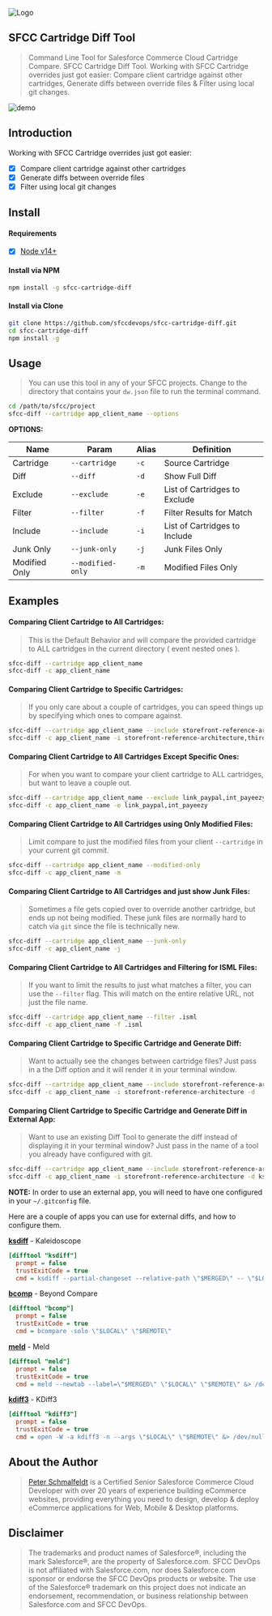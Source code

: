 ![Logo](https://sfccdevops.s3.amazonaws.com/logo-128.png "Logo")

SFCC Cartridge Diff Tool
---

> Command Line Tool for Salesforce Commerce Cloud Cartridge Compare.  SFCC Cartridge Diff Tool.  Working with SFCC Cartridge overrides just got easier:  Compare client cartridge against other cartridges, Generate diffs between override files & Filter using local git changes.

![demo](https://sfccdevops.s3.amazonaws.com/sfcc-cartridge-diff.gif)

Introduction
---

Working with SFCC Cartridge overrides just got easier:

- [X] Compare client cartridge against other cartridges
- [X] Generate diffs between override files
- [X] Filter using local git changes

Install
---

#### Requirements

- [X] [Node v14+](https://nodejs.org/en/download/)

#### Install via NPM

```bash
npm install -g sfcc-cartridge-diff
```

#### Install via Clone

```bash
git clone https://github.com/sfccdevops/sfcc-cartridge-diff.git
cd sfcc-cartridge-diff
npm install -g
```

Usage
---

> You can use this tool in any of your SFCC projects. Change to the directory that contains your `dw.json` file to run the terminal command.

```bash
cd /path/to/sfcc/project
sfcc-diff --cartridge app_client_name --options
```

**OPTIONS:**

Name          | Param             | Alias | Definition
--------------|-------------------|-------|----------------------------------------------
Cartridge     | `--cartridge`     | `-c`  | Source Cartridge
Diff          | `--diff`          | `-d`  | Show Full Diff
Exclude       | `--exclude`       | `-e`  | List of Cartridges to Exclude
Filter        | `--filter`        | `-f`  | Filter Results for Match
Include       | `--include`       | `-i`  | List of Cartridges to Include
Junk Only     | `--junk-only`     | `-j`  | Junk Files Only
Modified Only | `--modified-only` | `-m`  | Modified Files Only

Examples
---

#### Comparing Client Cartridge to All Cartridges:

> This is the Default Behavior and will compare the provided cartridge to ALL cartridges in the current directory ( event nested ones ).

```bash
sfcc-diff --cartridge app_client_name
sfcc-diff -c app_client_name
```

#### Comparing Client Cartridge to Specific Cartridges:

> If you only care about a couple of cartridges, you can speed things up by specifying which ones to compare against.

```bash
sfcc-diff --cartridge app_client_name --include storefront-reference-architecture,third_party_core
sfcc-diff -c app_client_name -i storefront-reference-architecture,third_party_core
```

#### Comparing Client Cartridge to All Cartridges Except Specific Ones:

> For when you want to compare your client cartridge to ALL cartridges, but want to leave a couple out.

```bash
sfcc-diff --cartridge app_client_name --exclude link_paypal,int_payeezy
sfcc-diff -c app_client_name -e link_paypal,int_payeezy
```

#### Comparing Client Cartridge to All Cartridges using Only Modified Files:

> Limit compare to just the modified files from your client `--cartridge` in your current git commit.

```bash
sfcc-diff --cartridge app_client_name --modified-only
sfcc-diff -c app_client_name -m
```

#### Comparing Client Cartridge to All Cartridges and just show Junk Files:

> Sometimes a file gets copied over to override another cartridge, but ends up not being modified.  These junk files are normally hard to catch via `git` since the file is technically new.

```bash
sfcc-diff --cartridge app_client_name --junk-only
sfcc-diff -c app_client_name -j
```

#### Comparing Client Cartridge to All Cartridges and Filtering for ISML Files:

> If you want to limit the results to just what matches a filter, you can use the `--filter` flag.  This will match on the entire relative URL, not just the file name.

```bash
sfcc-diff --cartridge app_client_name --filter .isml
sfcc-diff -c app_client_name -f .isml
```

#### Comparing Client Cartridge to Specific Cartridge and Generate Diff:

> Want to actually see the changes between cartridge files? Just pass in a the Diff option and it will render it in your terminal window.

```bash
sfcc-diff --cartridge app_client_name --include storefront-reference-architecture --diff
sfcc-diff -c app_client_name -i storefront-reference-architecture -d
```

#### Comparing Client Cartridge to Specific Cartridge and Generate Diff in External App:

> Want to use an existing Diff Tool to generate the diff instead of displaying it in your terminal window? Just pass in the name of a tool you already have configured with git.

```bash
sfcc-diff --cartridge app_client_name --include storefront-reference-architecture --diff=ksdiff
sfcc-diff -c app_client_name -i storefront-reference-architecture -d ksdiff
```

**NOTE:** In order to use an external app, you will need to have one configured in your `~/.gitconfig` file.

Here are a couple of apps you can use for external diffs, and how to configure them.

**[ksdiff](https://kaleidoscope.app/ksdiff2)** - Kaleidoscope

```ini
[difftool "ksdiff"]
  prompt = false
  trustExitCode = true
  cmd = ksdiff --partial-changeset --relative-path \"$MERGED\" -- \"$LOCAL\" \"$REMOTE\"
```

**[bcomp](https://www.scootersoftware.com/download.php)** - Beyond Compare

```ini
[difftool "bcomp"]
  prompt = false
  trustExitCode = true
  cmd = bcompare -solo \"$LOCAL\" \"$REMOTE\"
```

**[meld](http://meldmerge.org/)** - Meld

```ini
[difftool "meld"]
  prompt = false
  trustExitCode = true
  cmd = meld --newtab --label=\"$MERGED\" \"$LOCAL\" \"$REMOTE\" &> /dev/null &
```

**[kdiff3](http://kdiff3.sourceforge.net/)** - KDiff3

```ini
[difftool "kdiff3"]
  prompt = false
  trustExitCode = true
  cmd = open -W -a kdiff3 -n --args \"$LOCAL\" \"$REMOTE\" &> /dev/null &
```

About the Author
---

> [Peter Schmalfeldt](https://peterschmalfeldt.com/) is a Certified Senior Salesforce Commerce Cloud Developer with over 20 years of experience building eCommerce websites, providing everything you need to design, develop & deploy eCommerce applications for Web, Mobile & Desktop platforms.

Disclaimer
---

> The trademarks and product names of Salesforce®, including the mark Salesforce®, are the property of Salesforce.com. SFCC DevOps is not affiliated with Salesforce.com, nor does Salesforce.com sponsor or endorse the SFCC DevOps products or website. The use of the Salesforce® trademark on this project does not indicate an endorsement, recommendation, or business relationship between Salesforce.com and SFCC DevOps.
